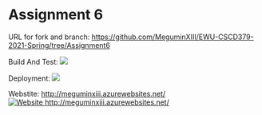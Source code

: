 ﻿
# Assignment 6
URL for fork and branch:
https://github.com/MeguminXIII/EWU-CSCD379-2021-Spring/tree/Assignment6

Build And Test:
![](../../workflows/AssignmentBuildAndTest/badge.svg)

Deployment:
![](../../workflows/Deployment/badge.svg)

Webstite:
http://meguminxiii.azurewebsites.net/ 
[![Website http://meguminxiii.azurewebsites.net/ ](https://img.shields.io/website-up-down-green-red/https/meguminxiii.azurewebsites.net.svg)](http://meguminxiii.azurewebsites.net/)

